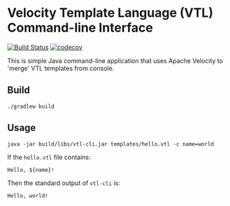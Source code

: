 # Velocity Template Language (VTL) Command-line Interface

[![Build Status](https://travis-ci.com/plavjanik/vtl-cli.svg?branch=master)](https://travis-ci.com/plavjanik/vtl-cli)
[![codecov](https://codecov.io/gh/plavjanik/vtl-cli/branch/master/graph/badge.svg)](https://codecov.io/gh/plavjanik/vtl-cli)

This is simple Java command-line application that uses Apache Velocity to 'merge' VTL templates from console.

## Build

```
./gradlew build
```

## Usage

```
java -jar build/libs/vtl-cli.jar templates/hello.vtl -c name=world
```

If the `hello.vtl` file contains:

    Hello, ${name}!

Then the standard output of `vtl-cli` is:

    Hello, world!
